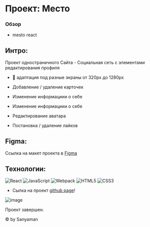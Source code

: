 # Проект: Место
 


 

### Обзор
 
* mesto react
 

## Интро:
 

Проект одностраничного Сайта - Социальная сеть с элементами редактирования профиля 
 

+ :iphone: адаптация под разные экраны от 320px до 1280px
 

+ Добавление / удаление карточек
 

+ Изменение информациии о себе
 
+ Изменение информациии о себе

+ Редактирование аватара

+ Постановка / удаление лайков
 

## Figma:
 

Ссылка на макет проекта в [Figma](https://www.figma.com/file/2cn9N9jSkmxD84oJik7xL7/JavaScript.-Sprint-4?node-id=0%3A1)
 


 

## Технологии:
![React](https://img.shields.io/badge/-React-090909?style=for-the-badge&logo=React) 
![JavaScript](https://img.shields.io/badge/-JavaScript-090909?style=for-the-badge&logo=JavaScript)
![Webpack](https://img.shields.io/badge/-Webpack-090909?style=for-the-badge&logo=Webpack)
![HTML5](https://img.shields.io/badge/-HTML5-090909?style=for-the-badge&logo=HTML5)
![CSS3](https://img.shields.io/badge/-CSS3-090909?style=for-the-badge&logo=CSS3)


 + Сылка на проект  [github page](https://sanyaman.github.io/mesto-react-main/)! 
 
 
 
  ![image](https://repository-images.githubusercontent.com/601737892/fd6544e4-8819-4ba1-a55e-d4785340a2b9)
 


 Проект завершен.

© by Sanyaman
 
